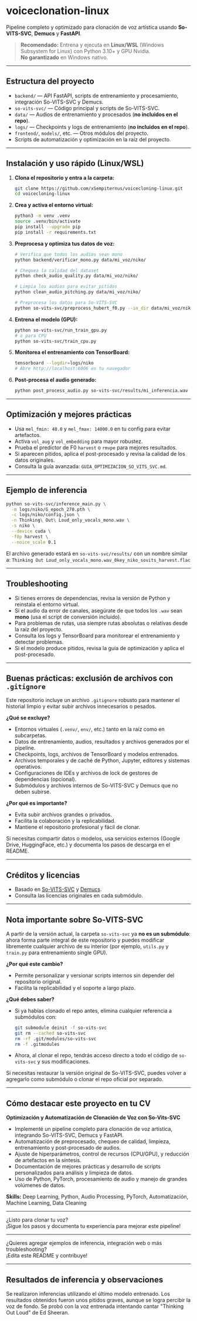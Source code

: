 # voiceclonation-linux

Pipeline completo y optimizado para clonación de voz artística usando **So-VITS-SVC**, **Demucs** y **FastAPI**.

> **Recomendado:** Entrena y ejecuta en **Linux/WSL** (Windows Subsystem for Linux) con Python 3.10+ y GPU Nvidia.  
> **No garantizado** en Windows nativo.

---

## Estructura del proyecto

- `backend/` — API FastAPI, scripts de entrenamiento y procesamiento, integración So-VITS-SVC y Demucs.
- `so-vits-svc/` — Código principal y scripts de So-VITS-SVC.
- `data/` — Audios de entrenamiento y procesados (**no incluidos en el repo**).
- `logs/` — Checkpoints y logs de entrenamiento (**no incluidos en el repo**).
- `frontend/`, `models/`, etc. — Otros módulos del proyecto.
- Scripts de automatización y optimización en la raíz del proyecto.

---

## Instalación y uso rápido (Linux/WSL)

1. **Clona el repositorio y entra a la carpeta:**
   ```bash
   git clone https://github.com/xSempiternus/voicecloning-linux.git
   cd voicecloning-linux
   ```

2. **Crea y activa el entorno virtual:**
   ```bash
   python3 -m venv .venv
   source .venv/bin/activate
   pip install --upgrade pip
   pip install -r requirements.txt
   ```

3. **Preprocesa y optimiza tus datos de voz:**
   ```bash
   # Verifica que todos los audios sean mono
   python backend/verificar_mono.py data/mi_voz/niko/

   # Chequea la calidad del dataset
   python check_audio_quality.py data/mi_voz/niko/

   # Limpia los audios para evitar pitidos
   python clean_audio_pitching.py data/mi_voz/niko/

   # Preprocesa los datos para So-VITS-SVC
   python so-vits-svc/preprocess_hubert_f0.py --in_dir data/mi_voz/niko --f0_predictor harvest
   ```

4. **Entrena el modelo (GPU):**
   ```bash
   python so-vits-svc/run_train_gpu.py
   # o para CPU
   python so-vits-svc/train_cpu.py
   ```

5. **Monitorea el entrenamiento con TensorBoard:**
   ```bash
   tensorboard --logdir=logs/niko
   # Abre http://localhost:6006 en tu navegador
   ```

6. **Post-procesa el audio generado:**
   ```bash
   python post_process_audio.py so-vits-svc/results/mi_inferencia.wav
   ```

---

## Optimización y mejores prácticas

- Usa `mel_fmin: 40.0` y `mel_fmax: 14000.0` en tu config para evitar artefactos.
- Activa `vol_aug` y `vol_embedding` para mayor robustez.
- Prueba el predictor de F0 `harvest` o `rmvpe` para mejores resultados.
- Si aparecen pitidos, aplica el post-procesado y revisa la calidad de los datos originales.
- Consulta la guía avanzada: `GUIA_OPTIMIZACION_SO_VITS_SVC.md`.

---

## Ejemplo de inferencia

```bash
python so-vits-svc/inference_main.py \
  -m logs/niko/G_epoch_270.pth \
  -c logs/niko/config.json \
  -n Thinking\ Out\ Loud_only_vocals_mono.wav \
  -s niko \
  --device cuda \
  -f0p harvest \
  --noice_scale 0.1
```

El archivo generado estará en `so-vits-svc/results/` con un nombre similar a:
`Thinking Out Loud_only_vocals_mono.wav_0key_niko_sovits_harvest.flac`

---

## Troubleshooting

- Si tienes errores de dependencias, revisa la versión de Python y reinstala el entorno virtual.
- Si el audio da error de canales, asegúrate de que todos los `.wav` sean **mono** (usa el script de conversión incluido).
- Para problemas de rutas, usa siempre rutas absolutas o relativas desde la raíz del proyecto.
- Consulta los logs y TensorBoard para monitorear el entrenamiento y detectar problemas.
- Si el modelo produce pitidos, revisa la guía de optimización y aplica el post-procesado.

---

## Buenas prácticas: exclusión de archivos con `.gitignore`

Este repositorio incluye un archivo `.gitignore` robusto para mantener el historial limpio y evitar subir archivos innecesarios o pesados.

**¿Qué se excluye?**
- Entornos virtuales (`.venv/`, `env/`, etc.) tanto en la raíz como en subcarpetas.
- Datos de entrenamiento, audios, resultados y archivos generados por el pipeline.
- Checkpoints, logs, archivos de TensorBoard y modelos entrenados.
- Archivos temporales y de caché de Python, Jupyter, editores y sistemas operativos.
- Configuraciones de IDEs y archivos de lock de gestores de dependencias (opcional).
- Submódulos y archivos internos de So-VITS-SVC y Demucs que no deben subirse.

**¿Por qué es importante?**
- Evita subir archivos grandes o privados.
- Facilita la colaboración y la replicabilidad.
- Mantiene el repositorio profesional y fácil de clonar.

Si necesitas compartir datos o modelos, usa servicios externos (Google Drive, HuggingFace, etc.) y documenta los pasos de descarga en el README.

---

## Créditos y licencias

- Basado en [So-VITS-SVC](https://github.com/svc-develop-team/so-vits-svc) y [Demucs](https://github.com/facebookresearch/demucs).
- Consulta las licencias originales en cada submódulo.

---

## Nota importante sobre So-VITS-SVC

A partir de la versión actual, la carpeta `so-vits-svc` ya **no es un submódulo**: ahora forma parte integral de este repositorio y puedes modificar libremente cualquier archivo de su interior (por ejemplo, `utils.py` y `train.py` para entrenamiento single GPU).

**¿Por qué este cambio?**
- Permite personalizar y versionar scripts internos sin depender del repositorio original.
- Facilita la replicabilidad y el soporte a largo plazo.

**¿Qué debes saber?**
- Si ya habías clonado el repo antes, elimina cualquier referencia a submódulos con:
  ```bash
  git submodule deinit -f so-vits-svc
  git rm --cached so-vits-svc
  rm -rf .git/modules/so-vits-svc
  rm -f .gitmodules
  ```
- Ahora, al clonar el repo, tendrás acceso directo a todo el código de `so-vits-svc` y sus modificaciones.

Si necesitas restaurar la versión original de So-VITS-SVC, puedes volver a agregarlo como submódulo o clonar el repo oficial por separado.

---

## Cómo destacar este proyecto en tu CV

**Optimización y Automatización de Clonación de Voz con So-Vits-SVC**
- Implementé un pipeline completo para clonación de voz artística, integrando So-VITS-SVC, Demucs y FastAPI.
- Automatización de preprocesado, chequeo de calidad, limpieza, entrenamiento y post-procesado de audios.
- Ajuste de hiperparámetros, control de recursos (CPU/GPU), y reducción de artefactos en la síntesis.
- Documentación de mejores prácticas y desarrollo de scripts personalizados para análisis y limpieza de datos.
- Uso de Python, PyTorch, procesamiento de audio y manejo de grandes volúmenes de datos.

**Skills:** Deep Learning, Python, Audio Processing, PyTorch, Automatización, Machine Learning, Data Cleaning

---

¿Listo para clonar tu voz?  
¡Sigue los pasos y documenta tu experiencia para mejorar este pipeline!

---

¿Quieres agregar ejemplos de inferencia, integración web o más troubleshooting?  
¡Edita este README y contribuye!

---

## Resultados de inferencia y observaciones

Se realizaron inferencias utilizando el último modelo entrenado. Los resultados obtenidos fueron unos pitidos graves, aunque se logra percibir la voz de fondo. Se probó con la voz entrenada intentando cantar "Thinking Out Loud" de Ed Sheeran.